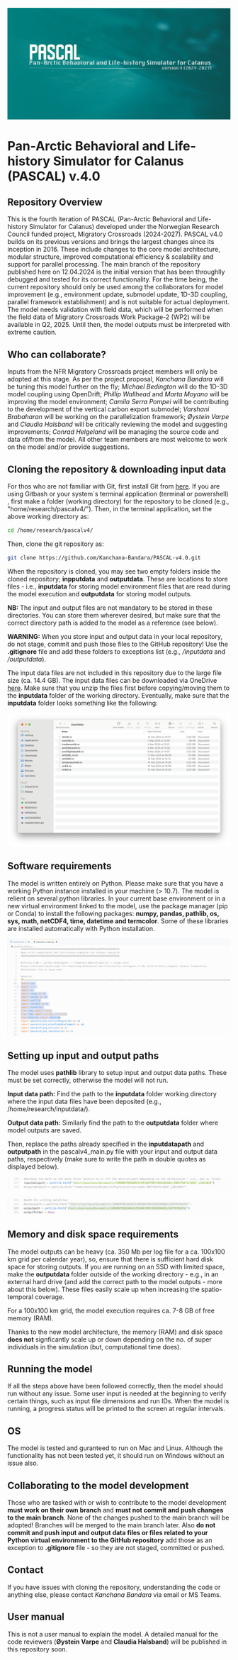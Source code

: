 ![PASCALv4 cover photo](img/pascal_github_bg.png)
# Pan-Arctic Behavioral and Life-history Simulator for Calanus (PASCAL) v.4.0
## Repository Overview
This is the fourth iteration of PASCAL (Pan-Arctic Behavioral and Life-history Simulator for Calanus) developed under the Norwegian Research Council funded project, Migratory Crossroads (2024-2027). PASCAL v4.0 builds on its previous versions and brings the largest changes since its inception in 2016. These include changes to the core model architecture, modular structure, improved computational efficiency & scalability and support for parallel processing. The main branch of the repository published here on 12.04.2024 is the initial version that has been throughlly debugged and tested for its correct functionality. For the time being, the current repository should only be used among the collaborators for model improvement (e.g., environment update, submodel update, 1D-3D coupling, parallel framework establishment) and is not suitable for actual deployment. The model needs validation with field data, which will be performed when the field data of Migratory Crossroads Work Package-2 (WP2) will be available in Q2, 2025. Until then, the model outputs must be interpreted with extreme caution.

## Who can collaborate?
Inputs from the NFR Migratory Crossroads project members will only be adopted at this stage. As per the project proposal, _Kanchana Bandara_ will be tuning this model further on the fly; _Michael Bedington_ will do the 1D-3D model coupling using OpenDrift; _Phillip Wallhead_ and _Marta Moyano_ will be improving the model environment; _Camila Serra Pompei_ will be contributing to the development of the vertical carbon export submodel; _Varshani Brabaharan_ will be working on the parallelization framework; _Øystein Varpe_ and _Claudia Halsband_ will be critically reviewing the model and suggesting improvements; _Conrad Helgeland_ will be managing the source code and data of/from the model. All other team members are most welcome to work on the model and/or provide suggestions.

## Cloning the repository & downloading input data
For thos who are not familiar with Git, first install Git from [here](https://git-scm.com). If you are using Gitbash or your system´s terminal application (terminal or powershell) , first make a folder (working directory) for the repository to be cloned (e.g., "home/research/pascalv4/"). Then, in the terminal application, set the above working directory as:

```bash
cd /home/research/pascalv4/
```

Then, clone the git repository as:

```bash
git clone https://github.com/Kanchana-Bandara/PASCAL-v4.0.git
```

When the repository is cloned, you may see two empty folders inside the cloned repository; __inpputdata__ and __outputdata__. These are locations to store files - i.e., __inputdata__ for storing model environment files that are read during the model execution and __outputdata__ for storing model outputs. 

__NB:__ The input and output files are not mandatory to be stored in these directories. You can store them wherever desired, but make sure that the correct directory path is added to the model as a reference (see below).

__WARNING:__ When you store input and output data in your local repository, do not stage, commit and push those files to the GitHub repository! Use the __.gitignore__ file and add these folders to exceptions list (e.g., _/inputdata_ and _/outputdata_).

The input data files are not included in this repository due to the large file size (ca. 14.4 GB). The input data files can be downloaded via OneDrive [here](https://akvaplan-my.sharepoint.com/:f:/g/personal/kba_akvaplan_niva_no/Eg2AI-gPBrVMuxT10cSCXj0BEj5boNogP90DExXeQigX6w?e=6zUKTt). Make sure that you unzip the files first before copying/moving them to the __inputdata__ folder of the working directory. Eventually, make sure that the __inputdata__ folder looks something like the following:

![the structure of the inputdata folder](img/inputdata_view.png)

## Software requirements
The model is written entirely on Python. Please make sure that you have a working Python instance installed in your machine (> 10.7). The model is relient on several python libraries. In your current base environment or in a new virtual environment linked to the model, use the package manager (pip or Conda) to install the following packages: __numpy, pandas, pathlib, os, sys, math, netCDF4, time, datetime and termcolor__. Some of these libraries are installed automatically with Python installation.

![the list of libraries needed to run the model](img/dependencies_view.png)

## Setting up input and output paths
The model uses __pathlib__ library to setup input and output data paths. These must be set correctly, otherwise the model will not run. 

__Input data path:__ Find the path to the __inputdata__ folder working directory where the input data files have been deposited (e.g., /home/research/inputdata/). 

__Output data path:__ Similarly find the path to the __outputdata__ folder where model outputs are saved.

Then, replace the paths already specified in the __inputdatapath__ and __outputpath__  in the pascalv4_main.py file with your input and output data paths, respectively (make sure to write the path in double quotes as displayed below).

![the inputdata path](img/input_path_view.png)

![the output path](img/output_path_view.png)


## Memory and disk space requirements
The model outputs can be heavy (ca. 350 Mb per log file for a ca. 100x100 km grid per calendar year), so, ensure that there is sufficient hard disk space for storing outputs. If you are running on an SSD with limited space, make the __outputdata__ folder outside of the working directory - e.g., in an external hard drive (and add the correct path to the model outputs - more about this below). These files easily scale up when increasing the spatio-temporal coverage. 

For a 100x100 km grid, the model execution requires ca. 7-8 GB of free memory (RAM). 

Thanks to the new model architecture, the memory (RAM) and disk space __does not__ signficantly scale up or down depending on the no. of super individuals in the simulation (but, computational time does).

## Running the model
If all the steps above have been followed correctly, then the model should run without any issue. Some user input is needed at the beginning to verify certain things, such as input file dimensions and run IDs. When the model is running, a progress status will be printed to the screen at regular intervals.

## OS
The model is tested and guranteed to run on Mac and Linux. Although the functionality has not been tested yet, it should run on Windows without an issue also.

## Collaborating to the model development
Those who are tasked with or wish to contribute to the model development __must work on their own branch__ and __must not commit and push changes to the main branch__. None of the changes pushed to the main branch will be adopted! Branches will be merged to the main branch later. Also __do not commit and push input and output data files or files related to your Python virtual environment to the GitHub repository__ add those as an exception to __.gitignore__ file - so they are not staged, committed or pushed.

## Contact
If you have issues with cloning the repository, understanding the code or anything else, please contact _Kanchana Bandara_ via email or MS Teams.

## User manual
This is not a user manual to explain the model. A detailed manual for the code reviewers (__Øystein Varpe__ and __Claudia Halsband__) will be published in this repository soon.